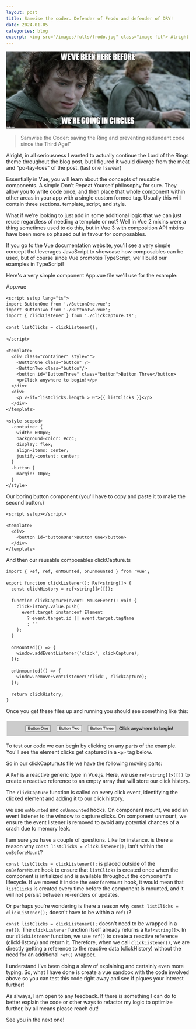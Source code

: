 ```yaml
---
layout: post
title: Samwise the coder. Defender of Frodo and defender of DRY!
date: 2024-01-05
categories: blog
excerpt: <img src="/images/fulls/frodo.jpg" class="image fit"> Alright, in all seriousness I wanted to actually continue the Lord of the Rings theme throughout the blog post, but I figured it would diverge from the meat and "po-tay-toes" of the post. (last one I swear)
---
```


<img src="/images/thumbs/frodo.jpg" class="image fit" title="Image taken from Lord of the Rings - New Line Cinema - 2001"> 


>  Samwise the Coder: saving the Ring and preventing redundant code since the Third Age!"

Alright, in all seriousness I wanted to actually continue the Lord of the Rings theme throughout the blog post, but I figured it would diverge from the meat and "po-tay-toes" of the post. (last one I swear)

Essentially in Vue, you will learn about the concepts of reusable components. A simple Don't Repeat Yourself philosophy for sure. They allow you to write code once, and then place that whole component within other areas in your app with a single custom formed tag. Usually this will contain three sections. template, script, and style.

What if we're looking to just add in some additional logic that we can just reuse regardless of needing a template or not? Well in Vue 2 mixins were a thing sometimes used to do this, but in Vue 3 with composition API mixins have been more so phased out in favour for composables. 

If you go to the Vue documentation website, you'll see a very simple concept that leverages JavaScript to showcase how composables can be used, but of course since Vue promotes TypeScript, we'll build our examples in TypeScript!

Here's a very simple component App.vue file we'll use for the example:

App.vue

```
<script setup lang="ts">
import ButtonOne from './ButtonOne.vue';
import ButtonTwo from './ButtonTwo.vue';
import { clickListener } from './clickCapture.ts';

const listClicks = clickListener();

</script>

<template>
  <div class="container" style="">
    <ButtonOne class="button" />
    <ButtonTwo class="button"/>
    <button id="ButtonThree" class="button">Button Three</button>
    <p>Click anywhere to begin!</p>
  </div>
  <div>
    <p v-if="listClicks.length > 0">{{ listClicks }}</p>
  </div>
</template>

<style scoped>
  .container {
    width: 600px; 
    background-color: #ccc;
    display: flex;
    align-items: center;
    justify-content: center;
  }
  .button {
    margin: 10px;
  }
</style>
```

Our boring button component (you'll have to copy and paste it to make the second button.)

```
<script setup></script>

<template>
  <div>
    <button id="buttonOne">Button One</button>
  </div>
</template>
```

And then our reusable composables clickCapture.ts

```
import { Ref, ref, onMounted, onUnmounted } from 'vue';

export function clickListener(): Ref<string[]> {
  const clickHistory = ref<string[]>([]);

  function clickCapture(event: MouseEvent): void {
    clickHistory.value.push(
      event.target instanceof Element
        ? event.target.id || event.target.tagName
        : ''
    );
  }

  onMounted(() => {
    window.addEventListener('click', clickCapture);
  });

  onUnmounted(() => {
    window.removeEventListener('click', clickCapture);
  });

  return clickHistory;
}
```

Once you get these files up and running you should see something like this:

<img src="/images/fulls/starter.png" class="image fit">

To test our code we can begin by clicking on any parts of the example. You'll see the element clicks get captured in a `<p>` tag below.

So in our clickCapture.ts file we have the following moving parts: 

A `Ref` is a reactive generic type in Vue.js. Here, we use `ref<string[]>([])` to create a reactive reference to an empty array that will store our click history.

The `clickCapture` function is called on every click event, identifying the clicked element and adding it to our click history.

we use `onMounted` and `onUnmounted` hooks. On component mount, we add an event listener to the window to capture clicks. On component unmount, we ensure the event listener is removed to avoid any potential chances of a crash due to memory leak.

I am sure you have a couple of questions. Like for instance. is there a reason why `const listClicks = clickListener();` isn't within the `onBeforeMount`?

`const listClicks = clickListener();` is placed outside of the `onBeforeMount` hook to ensure that `listClicks` is created once when the component is initialized and is available throughout the component's lifecycle. If we moved it inside the `onBeforeMount` hook, it would mean that `listClicks` is created every time before the component is mounted, and it will not persist between re-renders or updates.

Or perhaps you're wondering is there a reason why `const listClicks = clickListener();` doesn't have to be within a `ref()`?

`const listClicks = clickListener();` doesn't need to be wrapped in a `ref()`. The `clickListener` function itself already returns a `Ref<string[]>`. In our `clickListener` function, we use `ref()` to create a reactive reference (clickHistory) and return it. Therefore, when we call `clickListener()`, we are directly getting a reference to the reactive data (clickHistory) without the need for an additional `ref()` wrapper.

I understand I've been doing a slew of explaining and certainly even more typing. So, what I have done is create a vue sandbox with the code involved above so you can test this code right away and see if piques your interest further!

As always, I am open to any feedback. If there is something I can do to better explain the code or other ways to refactor my logic to optimize further, by all means please reach out!

See you in the next one!